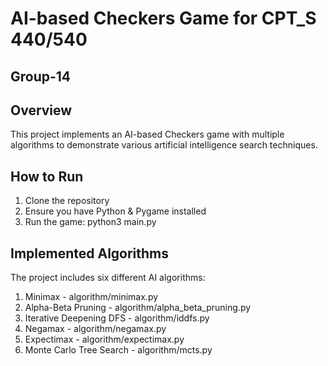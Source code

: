# AI-based Checkers Game for CPT_S 440/540
## Group-14

## Overview
This project implements an AI-based Checkers game with multiple algorithms to demonstrate various artificial intelligence search techniques.

## How to Run
1. Clone the repository
2. Ensure you have Python & Pygame installed
3. Run the game:
python3 main.py

## Implemented Algorithms
The project includes six different AI algorithms:

1. Minimax - algorithm/minimax.py
2. Alpha-Beta Pruning - algorithm/alpha_beta_pruning.py
3. Iterative Deepening DFS - algorithm/iddfs.py
4. Negamax - algorithm/negamax.py
5. Expectimax - algorithm/expectimax.py
6. Monte Carlo Tree Search - algorithm/mcts.py